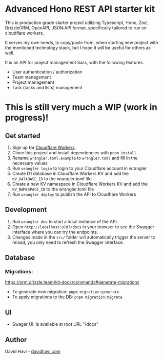 # Advanced Hono REST API starter kit

This is production grade starter project utilizing Typescript, Hono, Zod, DrizzleORM, OpenAPI, JSON:API format, specifically tailored to run on cloudflare workers.

It serves my own needs, to copy/paste from, when starting new project with the mentioned technology stack, but I hope it will be useful for others as well.

It is an API for project management Sass, with the following features:
- User authentication / authorization
- Team management
- Project management
- Task (tasks and lists) management

# This is still very much a WIP (work in progress)!

## Get started

1. Sign up for [Cloudflare Workers](https://workers.dev).
2. Clone this project and install dependencies with `pnpm install`
3. Rename `wrangler.toml.example` to `wrangler.toml` and fill in the necessary values
4. Run `wrangler login` to login to your Cloudflare account in wrangler
5. Create D1 database in Cloudflare Workers KV and add the `KV_DATABASE_ID` to the wrangler.toml file
6. Create a new KV namespace in Cloudflare Workers KV and add the `KV_NAMESPACE_ID` to the wrangler.toml file
7. Run `wrangler deploy` to publish the API to Cloudflare Workers

## Development

1. Run `wrangler dev` to start a local instance of the API.
2. Open `http://localhost:8787/docs` in your browser to see the Swagger interface where you can try the endpoints.
3. Changes made in the `src/` folder will automatically trigger the server to reload, you only need to refresh the Swagger interface.

## Database

### Migrations:
https://orm.drizzle.team/kit-docs/commands#generate-migrations

- To generate new migration: `pnpm migration:generate`
- To apply migrations to the DB: `pnpm migration:migrate`

<!--
Dangerous: 
- To push current schema to database without using migrations: `drizzle-kit push`
-->

## UI

- Swager UI: is available at root URL "/docs"


## Author
David Havl - [davidhavl.com](https://davidhavl.com)